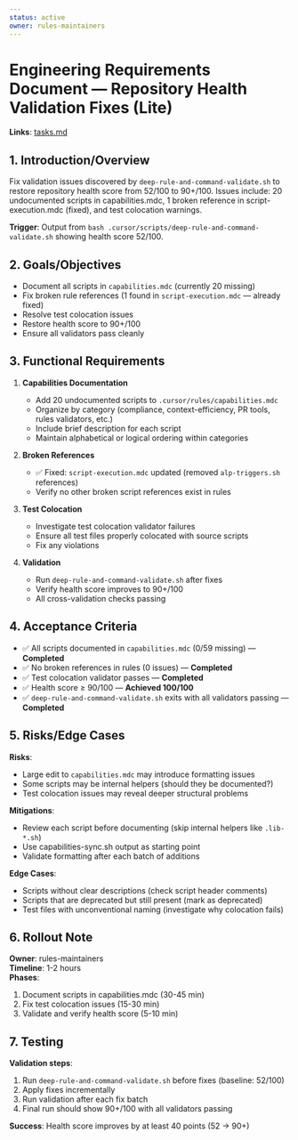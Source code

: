```yaml
---
status: active
owner: rules-maintainers
---
```


# Engineering Requirements Document — Repository Health Validation Fixes (Lite)

**Links**: [tasks.md](./tasks.md)

## 1. Introduction/Overview

Fix validation issues discovered by `deep-rule-and-command-validate.sh` to restore repository health score from 52/100 to 90+/100. Issues include: 20 undocumented scripts in capabilities.mdc, 1 broken reference in script-execution.mdc (fixed), and test colocation warnings.

**Trigger**: Output from `bash .cursor/scripts/deep-rule-and-command-validate.sh` showing health score 52/100.

## 2. Goals/Objectives

- Document all scripts in `capabilities.mdc` (currently 20 missing)
- Fix broken rule references (1 found in `script-execution.mdc` — already fixed)
- Resolve test colocation issues
- Restore health score to 90+/100
- Ensure all validators pass cleanly

## 3. Functional Requirements

1. **Capabilities Documentation**

   - Add 20 undocumented scripts to `.cursor/rules/capabilities.mdc`
   - Organize by category (compliance, context-efficiency, PR tools, rules validators, etc.)
   - Include brief description for each script
   - Maintain alphabetical or logical ordering within categories

2. **Broken References**

   - ✅ Fixed: `script-execution.mdc` updated (removed `alp-triggers.sh` references)
   - Verify no other broken script references exist in rules

3. **Test Colocation**

   - Investigate test colocation validator failures
   - Ensure all test files properly colocated with source scripts
   - Fix any violations

4. **Validation**
   - Run `deep-rule-and-command-validate.sh` after fixes
   - Verify health score improves to 90+/100
   - All cross-validation checks passing

## 4. Acceptance Criteria

- ✅ All scripts documented in `capabilities.mdc` (0/59 missing) — **Completed**
- ✅ No broken references in rules (0 issues) — **Completed**
- ✅ Test colocation validator passes — **Completed**
- ✅ Health score ≥ 90/100 — **Achieved 100/100**
- ✅ `deep-rule-and-command-validate.sh` exits with all validators passing — **Completed**

## 5. Risks/Edge Cases

**Risks**:

- Large edit to `capabilities.mdc` may introduce formatting issues
- Some scripts may be internal helpers (should they be documented?)
- Test colocation issues may reveal deeper structural problems

**Mitigations**:

- Review each script before documenting (skip internal helpers like `.lib-*.sh`)
- Use capabilities-sync.sh output as starting point
- Validate formatting after each batch of additions

**Edge Cases**:

- Scripts without clear descriptions (check script header comments)
- Scripts that are deprecated but still present (mark as deprecated)
- Test files with unconventional naming (investigate why colocation fails)

## 6. Rollout Note

**Owner**: rules-maintainers  
**Timeline**: 1-2 hours  
**Phases**:

1. Document scripts in capabilities.mdc (30-45 min)
2. Fix test colocation issues (15-30 min)
3. Validate and verify health score (5-10 min)

## 7. Testing

**Validation steps**:

1. Run `deep-rule-and-command-validate.sh` before fixes (baseline: 52/100)
2. Apply fixes incrementally
3. Run validation after each fix batch
4. Final run should show 90+/100 with all validators passing

**Success**: Health score improves by at least 40 points (52 → 90+)
